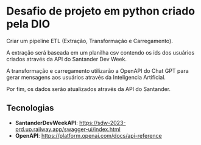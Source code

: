 # Desafio de projeto em python criado pela DIO

Criar um pipeline ETL (Extração, Transformação e Carregamento).

A extração será baseada em um planilha csv contendo os ids dos usuários criados através da API do Santander Dev Week.

A transformação e carregamento utilizarão a OpenAPI do Chat GPT para gerar mensagens aos usuários através da Inteligencia Artificial.

Por fim, os dados serão atualizados através da API do Santander.

## Tecnologias
- **SantanderDevWeekAPI**: https://sdw-2023-prd.up.railway.app/swagger-ui/index.html
- **OpenAPI**: https://platform.openai.com/docs/api-reference
